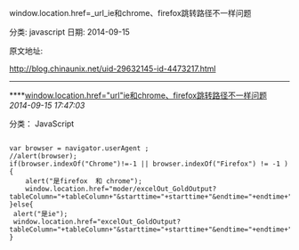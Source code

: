 window.location.href=_url_ie和chrome、firefox跳转路径不一样问题

分类: javascript
日期: 2014-09-15

原文地址: 

http://blog.chinaunix.net/uid-29632145-id-4473217.html

------

****[window.location.href="url"ie和chrome、firefox跳转路径不一样问题]() *2014-09-15 17:47:03*

分类： JavaScript

```

var browser = navigator.userAgent ;
//alert(browser);
if(browser.indexOf("Chrome")!=-1 || browser.indexOf("Firefox") != -1 ) {
    alert("是firefox  和 chrome");
    window.location.href="moder/excelOut_GoldOutput?tableColumn="+tableColumn+"&starttime="+starttime+"&endtime="+endtime+"&pageNo="+pageNo+"&pageSize="+pageSize;
}else{
 alert("是ie");
 window.location.href="excelOut_GoldOutput?tableColumn="+tableColumn+"&starttime="+starttime+"&endtime="+endtime+"&pageNo="+pageNo+"&pageSize="+pageSize;
}
```

